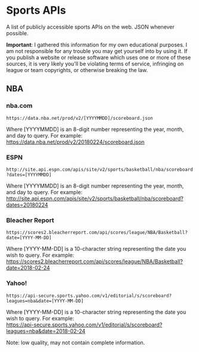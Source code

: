 # Sports APIs

A list of publicly accessible sports APIs on the web. JSON whenever possible.

**Important**: I gathered this information for my own educational purposes. I am not responsible for any trouble you 
may get yourself into by using it. If you publish a website or release software which uses one or more of these sources,
it is very likely you'll be violating terms of service, infringing on league or team copyrights, or otherwise breaking the law.

## NBA 

### nba.com

`https://data.nba.net/prod/v2/[YYYYMMDD]/scoreboard.json`

Where [YYYYMMDD] is an 8-digit number representing the year, month, and day to query. For example:  
https://data.nba.net/prod/v2/20180224/scoreboard.json

### ESPN

`http://site.api.espn.com/apis/site/v2/sports/basketball/nba/scoreboard?dates=[YYYYMMDD]`

Where [YYYYMMDD] is an 8-digit number representing the year, month, and day to query. For example:  
http://site.api.espn.com/apis/site/v2/sports/basketball/nba/scoreboard?dates=20180224

### Bleacher Report

`https://scores2.bleacherreport.com/api/scores/league/NBA/Basketball?date=[YYYY-MM-DD]`

Where [YYYY-MM-DD] is a 10-character string representing the date you wish to query. For example:  
https://scores2.bleacherreport.com/api/scores/league/NBA/Basketball?date=2018-02-24

### Yahoo!

`https://api-secure.sports.yahoo.com/v1/editorial/s/scoreboard?leagues=nba&date=[YYYY-MM-DD]`

Where [YYYY-MM-DD] is a 10-character string representing the date you wish to query. For example:  
https://api-secure.sports.yahoo.com/v1/editorial/s/scoreboard?leagues=nba&date=2018-02-24

Note: low quality, may not contain complete information.

